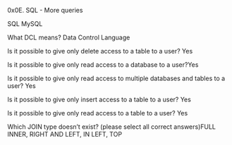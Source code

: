 0x0E. SQL - More queries

SQL MySQL

What DCL means? Data Control Language

Is it possible to give only delete access to a table to a user? Yes

Is it possible to give only read access to a database to a user?Yes

Is it possible to give only read access to multiple databases and tables to a user? Yes

Is it possible to give only insert access to a table to a user? Yes

Is it possible to give only read access to a table to a user? Yes

Which JOIN type doesn’t exist? (please select all correct answers)FULL INNER, RIGHT AND LEFT, IN LEFT, TOP
